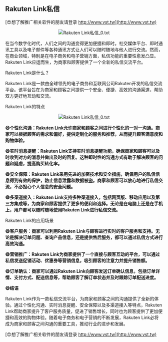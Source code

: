 ## **Rakuten Link私信**

[😍想了解推广相关软件的朋友请登录 http://www.vst.tw](http://www.vst.tw)

 <center><img src="https://vst.tw/MP4/tuiguang/png/5.png" alt="Rakuten Link私信_0.txt"></center>

在当今数字化时代，人们之间的沟通变得更加便捷和即时。社交媒体平台、即时通讯工具以及电子邮件等各种通讯方式让人们可以随时随地与他人进行交流。然而，在商业领域，特别是在电子商务和电子营销方面，私信功能的重要性愈发凸显。Rakuten Link应运而生，为商家和顾客提供了一个全新的私信交流平台。

Rakuten Link是什么？

Rakuten Link是一款由全球领先的电子商务和互联网公司Rakuten开发的私信交流平台。该平台旨在为商家和顾客之间提供一个安全、便捷、高效的沟通渠道，帮助双方更好地互动和交流。

Rakuten Link的特点

 <center><img src="https://vst.tw/MP4/tuiguang/png/2.png" alt="Rakuten Link私信_0.txt"></center>

**😄个性化沟通：Rakuten Link允许商家和顾客之间进行个性化的一对一沟通。商家可以根据顾客的需求和偏好，提供定制化的服务和推荐，从而提升顾客满意度和购物体验。**

**😄实时消息提醒：Rakuten Link支持实时消息提醒功能，确保商家和顾客可以及时收到对方的消息并做出及时的回复。这种即时性的沟通方式有助于解决顾客的问题和疑虑，提高购买转化率。**

**😄安全保障：Rakuten Link采用先进的加密技术和安全措施，确保用户的私信信息得到有效的保护，防止信息泄露和数据被盗。商家和顾客可以放心地进行私信交流，不必担心个人信息的安全问题。**

**😄多渠道接入：Rakuten Link支持多种渠道接入，包括网页版、移动应用以及第三方集成等，为商家和顾客提供了更多的便利和选择。无论是在电脑上还是在手机上，用户都可以随时随地使用Rakuten Link进行私信交流。**

Rakuten Link的应用场景

**😄客户服务：商家可以利用Rakuten Link与顾客进行实时的客户服务和支持。无论是解决订单问题、查询产品信息，还是提供售后服务，都可以通过私信方式进行高效沟通。**

**😄营销推广：Rakuten Link为商家提供了一个直接与顾客互动的平台，可以通过私信发送促销活动、优惠券等营销信息，吸引顾客的注意力并提升销售额。**

**😄订单确认：商家可以通过Rakuten Link向顾客发送订单确认信息，包括订单详情、支付方式、配送信息等，帮助顾客了解订单状态并及时跟踪订单配送进度。**

**😄结语**

Rakuten Link作为一款私信交流平台，为商家和顾客之间的沟通提供了全新的体验。通过个性化沟通、实时消息提醒、安全保障以及多渠道接入等特点，Rakuten Link帮助商家提升了客户服务质量，促进了销售增长，同时也为顾客提供了更加便捷和高效的购物体验。随着电子商务和电子营销的不断发展，Rakuten Link必将成为商家和顾客之间沟通的重要工具，推动行业的进步和发展。

[😍想了解推广相关软件的朋友请登录 http://www.vst.tw](http://www.vst.tw)



